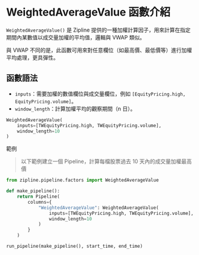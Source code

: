 # WeightedAverageValue 函數介紹

`WeightedAverageValue()` 是 Zipline 提供的一種加權計算因子，用來計算在指定期間內某數值以成交量加權的平均值，邏輯與 VWAP 類似。

與 VWAP 不同的是，此函數可用來對任意欄位（如最高價、最低價等）進行加權平均處理，更具彈性。

## 函數語法

- `inputs`：需要加權的數值欄位與成交量欄位，例如 `[EquityPricing.high, EquityPricing.volume]`。  
- `window_length`：計算加權平均的觀察期間（n 日）。

```python
WeightedAverageValue(
    inputs=[TWEquityPricing.high, TWEquityPricing.volume],
    window_length=10
)
```
範例

> 以下範例建立一個 Pipeline，計算每檔股票過去 10 天內的成交量加權最高價

```python
from zipline.pipeline.factors import WeightedAverageValue

def make_pipeline():
    return Pipeline(
        columns={
            "WeightedAverageValue": WeightedAverageValue(
                inputs=[TWEquityPricing.high, TWEquityPricing.volume],
                window_length=10
            )
        }
    )

run_pipeline(make_pipeline(), start_time, end_time)

```